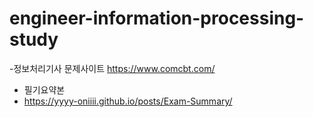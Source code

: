 # engineer-information-processing-study



-정보처리기사 문제사이트 https://www.comcbt.com/

- 필기요약본
- https://yyyy-oniiii.github.io/posts/Exam-Summary/
